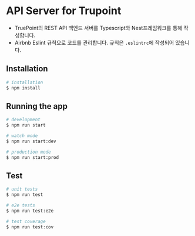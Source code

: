 # API Server for Trupoint

- TruePoint의 REST API 백엔드 서버를 Typescript와 Nest프레임워크를 통해 작성합니다.
- Airbnb Eslint 규칙으로 코드를 관리합니다. 규칙은 `.eslintrc`에 작성되어 있습니다.

## Installation

```bash
# installation
$ npm install
```

## Running the app

```bash
# development
$ npm run start

# watch mode
$ npm run start:dev

# production mode
$ npm run start:prod
```

## Test

```bash
# unit tests
$ npm run test

# e2e tests
$ npm run test:e2e

# test coverage
$ npm run test:cov
```
